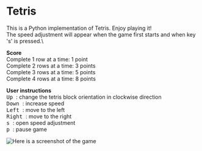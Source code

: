 # Tetris 
This is a Python implementation of Tetris. Enjoy playing it!\
The speed adjustment will appear when the game first starts and when key 's' is pressed.\

**Score** \
Complete 1 row at a time: 1 point\
Complete 2 rows at a time: 3 points\
Complete 3 rows at a time: 5 points\
Complete 4 rows at a time: 8 points

**User instructions**  \
<kbd> Up </kbd>: change the tetris block orientation in clockwise direction\
<kbd> Down </kbd>: increase speed\
<kbd> Left </kbd>: move to the left\
<kbd> Right </kbd>: move to the right\
<kbd> s </kbd>: open speed adjustment\
<kbd> p </kbd>: pause game

![Here is a screenshot of the game](https://github.com/yuxuanliu-bsd/tetris/blob/main/Tetris%20Game.png)
